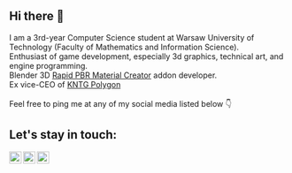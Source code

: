 ## Hi there 👋

I am a 3rd-year Computer Science student at Warsaw University of Technology (Faculty of Mathematics and Information Science). <br/>
Enthusiast of game development, especially 3d graphics, technical art, and engine programming. <br/>
Blender 3D [Rapid PBR Material Creator] addon developer. <br/>
Ex vice-CEO of [KNTG Polygon] <br/><br/>
Feel free to ping me at any of my social media listed below 👇 <br/>

## Let's stay in touch:
<!--
[<img align="left" alt="mattszymonski" width="22px" src="https://raw.githubusercontent.com/iconic/open-iconic/master/svg/globe.svg" />][website]
[<img align="left" alt="mattszymonski | LinkedIn" width="22px" src="https://cdn.jsdelivr.net/npm/simple-icons@v3/icons/linkedin.svg" />][linkedin]
-->
[<img align="left" alt="mattszymonski | Twitter" width="22px" src="https://cdn.jsdelivr.net/npm/simple-icons@v3/icons/twitter.svg" />][twitter]
[<img align="left" alt="mattszymonski | YouTube" width="22px" src="https://cdn.jsdelivr.net/npm/simple-icons@v3/icons/youtube.svg" />][youtube]
[<img align="left" alt="mattszymonski | ArtStation" width="22px" src="https://cdn.jsdelivr.net/npm/simple-icons@v3/icons/artstation.svg" />][artstation]



<!--
[website]: https://helloroman.com
[linkedin]: https://www.linkedin.com/in/adamromanski/
-->
[twitter]: https://twitter.com/MattSzymonski
[youtube]: https://www.youtube.com/channel/UCda5NWZtWc-KaKcV2uK8QMQ
[artstation]: https://www.artstation.com/mattszymonski
[KNTG Polygon]: https://kntgpolygon.pl/
[Rapid Pbr Material Creator]: https://blendermarket.com/products/RapidPBRMaterialCreator
